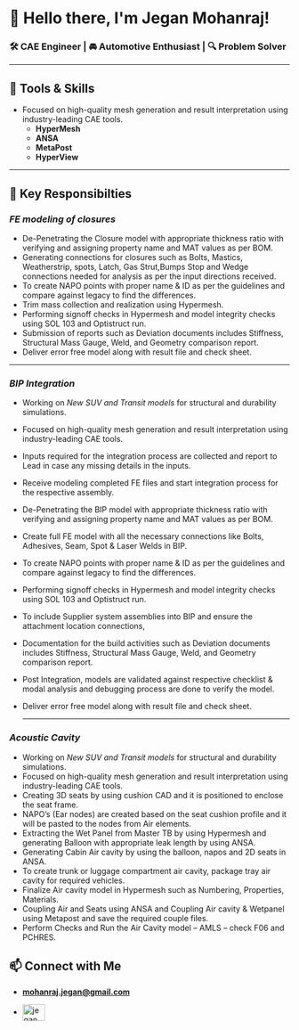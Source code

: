 # 👋 Hello there, I'm Jegan Mohanraj!

### 🛠️ CAE Engineer | 🚘 Automotive Enthusiast | 🔍 Problem Solver

---

## 🔧 Tools & Skills
- Focused on high-quality mesh generation and result interpretation using industry-leading CAE tools.
   - **HyperMesh**
   - **ANSA**
   - **MetaPost**
   - **HyperView**

---

## 🚀 Key Responsibilties
### *FE modeling of closures*
- De-Penetrating the Closure model with appropriate thickness ratio with verifying and assigning property name and MAT values as per BOM.
- Generating connections for closures such as Bolts, Mastics, Weatherstrip, spots, Latch, Gas Strut,Bumps Stop and Wedge connections needed for analysis as per the input directions received.
- To create NAPO points with proper name & ID as per the guidelines and compare against legacy to find the differences.
- Trim mass collection and realization using Hypermesh.
- Performing signoff checks in Hypermesh and model integrity checks using SOL 103 and Optistruct run.
- Submission of reports such as Deviation documents includes Stiffness, Structural Mass Gauge, Weld, and Geometry comparison report.
- Deliver error free model along with result file and check sheet.

---

### *BIP Integration*
- Working on *New SUV and Transit models* for structural and durability simulations.
- Focused on high-quality mesh generation and result interpretation using industry-leading CAE tools.
- Inputs required for the integration process are collected and report to Lead in case any missing details in the inputs.
- Receive modeling completed FE files and start integration process for the respective assembly.
- De-Penetrating the BIP model with appropriate thickness ratio with verifying and assigning property name and MAT values as per BOM.
- Create full FE model with all the necessary connections like Bolts, Adhesives, Seam, Spot & Laser Welds in BIP.
- To create NAPO points with proper name & ID as per the guidelines and compare against legacy to find the differences.
- Performing signoff checks in Hypermesh and model integrity checks using SOL 103 and Optistruct run.
- To include Supplier system assemblies into BIP and ensure the attachment location connections,
- Documentation for the build activities such as Deviation documents includes Stiffness, Structural Mass Gauge, Weld, and Geometry comparison report.
- Post Integration, models are validated against respective checklist & modal analysis and debugging process are done to verify the model.
- Deliver error free model along with result file and check sheet.

  ---

### *Acoustic Cavity*
- Working on *New SUV and Transit models* for structural and durability simulations.
- Focused on high-quality mesh generation and result interpretation using industry-leading CAE tools.
- Creating 3D seats by using cushion CAD and it is positioned to enclose the seat frame.
- NAPO’s (Ear nodes) are created based on the seat cushion profile and it will be pasted to the nodes from Air elements.
- Extracting the Wet Panel from Master TB by using Hypermesh and generating Balloon with appropriate leak length by using ANSA.
- Generating Cabin Air cavity by using the balloon, napos and 2D seats in ANSA.
- To create trunk or luggage compartment air cavity, package tray air cavity for required vehicles.
- Finalize Air cavity model in Hypermesh such as Numbering, Properties, Materials.
- Coupling Air and Seats using ANSA and Coupling Air cavity & Wetpanel using Metapost and save the required couple files.
- Perform Checks and Run the Air Cavity model – AMLS – check F06 and PCHRES.


## 📫 Connect with Me
- **mohanraj.jegan@gmail.com**
  
- <a href="https://linkedin.com/in/jegan mohanraj" target="blank"><img align="center" src="https://raw.githubusercontent.com/rahuldkjain/github-profile-readme-generator/master/src/images/icons/Social/linked-in-alt.svg" alt="jegan mohanraj" height="30" width="40" /></a>

